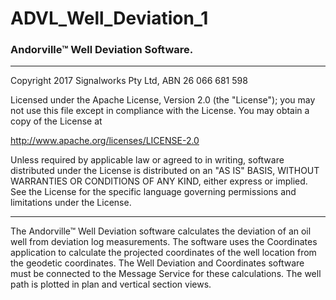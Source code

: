 # ADVL_Well_Deviation_1
### Andorville™ Well Deviation Software.



- - -
Copyright 2017 Signalworks Pty Ltd, ABN 26 066 681 598

Licensed under the Apache License, Version 2.0 (the "License");
you may not use this file except in compliance with the License.
You may obtain a copy of the License at

http://www.apache.org/licenses/LICENSE-2.0

Unless required by applicable law or agreed to in writing, software
distributed under the License is distributed on an "AS IS" BASIS,
WITHOUT WARRANTIES OR CONDITIONS OF ANY KIND, either express or implied.
See the License for the specific language governing permissions and
limitations under the License.



- - -


The Andorville™ Well Deviation software calculates the deviation of an oil well from deviation log measurements. The software uses the Coordinates application to calculate the projected coordinates of the well location from the geodetic coordinates. The Well Deviation and Coordinates software must be connected to the Message Service for these calculations. The well path is plotted in plan and vertical section views.






